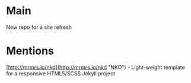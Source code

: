 # Main
New repo for a site refresh

# Mentions

[http://mrmrs.io/nkd](http://mrmrs.io/nkd "NKD") - Light-weight template for a responsive HTML5/SCSS Jekyll project
